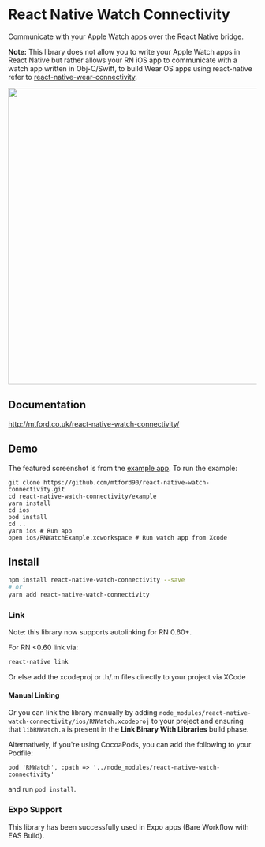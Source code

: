 # React Native Watch Connectivity

Communicate with your Apple Watch apps over the React Native bridge.

**Note:** This library does not allow you to write your Apple Watch apps in React Native but rather allows your RN iOS app to communicate with a watch app written in Obj-C/Swift, to build Wear OS apps using react-native refer to [react-native-wear-connectivity](https://github.com/fabOnReact/react-native-wear-connectivity).

<img height=600 src="https://github.com/mtford90/react-native-watch-connectivity/blob/06001bb1d15bcdb9607c35d75c7c7ab463c71e86/assets/screenshot.png?raw=true"/>

## Documentation

http://mtford.co.uk/react-native-watch-connectivity/

## Demo

The featured screenshot is from the [example app](https://github.com/mtford90/react-native-watch-connectivity/tree/master/example). To run the example:

```
git clone https://github.com/mtford90/react-native-watch-connectivity.git
cd react-native-watch-connectivity/example
yarn install
cd ios
pod install
cd ..
yarn ios # Run app
open ios/RNWatchExample.xcworkspace # Run watch app from Xcode
```

## Install

```bash
npm install react-native-watch-connectivity --save
# or
yarn add react-native-watch-connectivity
```

### Link

Note: this library now supports autolinking for RN 0.60+.

For RN <0.60 link via:

```bash
react-native link
```

Or else add the xcodeproj or .h/.m files directly to your project via XCode

#### Manual Linking

Or you can link the library manually by adding `node_modules/react-native-watch-connectivity/ios/RNWatch.xcodeproj` to your project and ensuring that `libRNWatch.a` is present in the **Link Binary With Libraries** build phase.

Alternatively, if you're using CocoaPods, you can add the following to your Podfile:

```
pod 'RNWatch', :path => '../node_modules/react-native-watch-connectivity'
```

and run `pod install`.

### Expo Support

This library has been successfully used in Expo apps (Bare Workflow with EAS Build).
